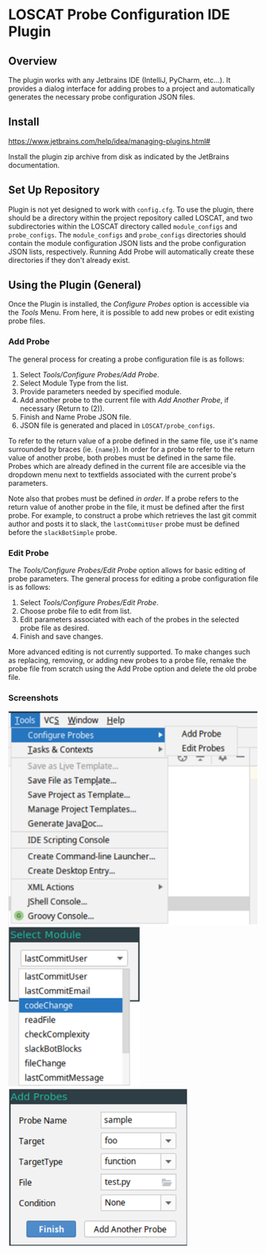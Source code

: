 # LOSCAT Probe Configuration IDE Plugin

## Overview

The plugin works with any Jetbrains IDE (IntelliJ, PyCharm, etc...). It provides a dialog interface for adding probes to a project and automatically generates the necessary probe configuration JSON files.

## Install

<https://www.jetbrains.com/help/idea/managing-plugins.html#>

Install the plugin zip archive from disk as indicated by the JetBrains documentation.

## Set Up Repository

Plugin is not yet designed to work with `config.cfg`. To use the plugin, there should be a directory within the project repository called LOSCAT, and two subdirectories within the LOSCAT directory called `module_configs` and `probe_configs`. The `module_configs` and `probe_configs` directories should contain the module configuration JSON lists and the probe configuration JSON lists, respectively. Running Add Probe will automatically create these directories if they don't already exist.

## Using the Plugin (General)

Once the Plugin is installed, the _Configure Probes_ option is accessible via the _Tools_ Menu. From here, it is possible to add new probes or edit existing probe files. 

### Add Probe

The general process for creating a probe configuration file is as follows:

1. Select _Tools/Configure Probes/Add Probe_.
2. Select Module Type from the list.
3. Provide parameters needed by specified module. 
4. Add another probe to the current file with _Add Another Probe_, if necessary (Return to (2)).
5. Finish and Name Probe JSON file.
6. JSON file is generated and placed in `LOSCAT/probe_configs`.

To refer to the return value of a probe defined in the same file, use it's name surrounded by braces (ie. `{name}`). In order for a probe to refer to the return value of another probe, both probes must be defined in the same file. Probes which are already defined in the current file are accesible via the dropdown menu next to textfields associated with the current probe's parameters.

Note also that probes must be defined _in order_. If a probe refers to the return value of another probe in the file, it must be defined after the first probe. For example, to construct a probe which retrieves the last git commit author and posts it to slack, the `lastCommitUser` probe must be defined before the `slackBotSimple` probe.

### Edit Probe

The _Tools/Configure Probes/Edit Probe_ option allows for basic editing of probe parameters. The general process for editing a probe configuration file is as follows:

1. Select _Tools/Configure Probes/Edit Probe_.
2. Choose probe file to edit from list.
3. Edit parameters associated with each of the probes in the selected probe file as desired.
4. Finish and save changes.

More advanced editing is not currently supported. To make changes such as replacing, removing, or adding new probes to a probe file, remake the probe file from scratch using the Add Probe option and delete the old probe file.

### Screenshots

![Probe Configuration](config_probes.png)
![Module Select Dialog](module_select.png)
![Add Probe Dialog](add_probes.png)
